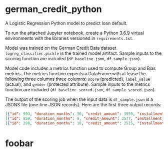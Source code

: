 # german_credit_python
 
A Logistic Regression Python model to predict loan default.

To run the attached Jupyter notebook, create a Python 3.6.9  virtual environments with the libraries versioned in `requirements.txt`.

Model was trained on the German Credit Data dataset.
`logreg_classifier.pickle` is the trained model artifact.
Sample inputs to the scoring function are included (`df_baseline.json`, `df_sample.json`).

Model code includes a metrics function used to compute Group and Bias metrics.
The metrics function expects a DataFrame with at lease the following three columns three columns: `score` (predicted), `label_value` (actual), and `gender` (protected attribute).
Sample inputs to the metrics function are included (`df_baseline_scored.json`, `df_sample_scored.json`).

The output of the scoring job when the input data is `df_sample.json` is a JSONS file (one-line JSON records). Here are the first three output records:
```json
[{"id": 993, "duration_months": 36, "credit_amount": 3959, "installment_rate": 4, "present_residence_since": 3, "age_years": 30, "number_existing_credits": 1, "checking_status": "A11", "credit_history": "A32", "purpose": "A42", "savings_account": "A61", "present_employment_since": "A71", "debtors_guarantors": "A101", "property": "A122", "installment_plans": "A143", "housing": "A152", "job": "A174", "number_people_liable": 1, "telephone": "A192", "foreign_worker": "A201", "gender": "male", "label_value": 0, "score": 1}]
[{"id": 859, "duration_months": 9, "credit_amount": 3577, "installment_rate": 1, "present_residence_since": 2, "age_years": 26, "number_existing_credits": 1, "checking_status": "A14", "credit_history": "A32", "purpose": "A40", "savings_account": "A62", "present_employment_since": "A73", "debtors_guarantors": "A103", "property": "A121", "installment_plans": "A143", "housing": "A151", "job": "A173", "number_people_liable": 2, "telephone": "A191", "foreign_worker": "A202", "gender": "male", "label_value": 0, "score": 0}]
[{"id": 298, "duration_months": 18, "credit_amount": 2515, "installment_rate": 3, "present_residence_since": 4, "age_years": 43, "number_existing_credits": 1, "checking_status": "A14", "credit_history": "A32", "purpose": "A42", "savings_account": "A61", "present_employment_since": "A73", "debtors_guarantors": "A101", "property": "A121", "installment_plans": "A143", "housing": "A152", "job": "A173", "number_people_liable": 1, "telephone": "A192", "foreign_worker": "A201", "gender": "male", "label_value": 0, "score": 0}]
```

# foobar
